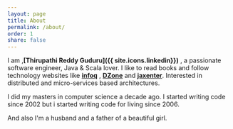 ```yaml
---
layout: page
title: About
permalink: /about/
order: 1
share: false
---
```


I am ,**[Thirupathi Reddy Guduru]({{ site.icons.linkedin}})** , a passionate software engineer, Java & Scala lover.
I like to read books and follow technology websites like **[infoq](http://www.infoq.com/)** , **[DZone](https://dzone.com/)** and **[jaxenter](https://jaxenter.com/)**. Interested in distributed and micro-services based architectures.



I did my masters in computer science a decade ago.
I started writing code since 2002 but i started writing code for living since 2006.

And also I'm a husband and a father of a beautiful girl.
